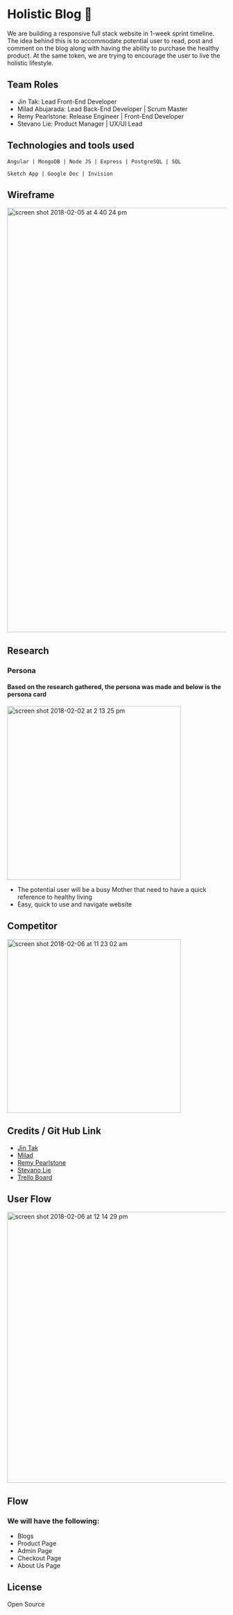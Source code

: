 
# Holistic Blog :herb:

We are building a responsive full stack website in 1-week sprint timeline. The idea behind this is to accommodate potential user to read, post and comment on the blog along with having the ability to purchase the healthy product. At the same token, we are trying to encourage the user to live the holistic lifestyle. 

## Team Roles 

* Jin Tak: Lead Front-End Developer
* Milad Abujarada: Lead Back-End Developer | Scrum Master
* Remy Pearlstone: Release Engineer | Front-End Developer
* Stevano Lie: Product Manager | UX/UI Lead


## Technologies and tools used
```
Angular | MongoDB | Node JS | Express | PostgreSQL | SQL
```

```
Sketch App | Google Doc | Invision 
```


## Wireframe 

<img width="978" alt="screen shot 2018-02-05 at 4 40 24 pm" src="https://user-images.githubusercontent.com/26607760/35834524-74448648-0a93-11e8-8498-2499d46f542b.png">


## Research
### Persona
#### Based on the research gathered, the persona was made and below is the persona card 

<img width="400" alt="screen shot 2018-02-02 at 2 13 25 pm" src="https://user-images.githubusercontent.com/26607760/35755157-6e54dd36-0823-11e8-9d1f-ba780d07164d.png">

* The potential user will be a busy Mother that need to have a quick reference to healthy living
* Easy, quick to use and navigate website

## Competitor 

<img width="400" alt="screen shot 2018-02-06 at 11 23 02 am" src="https://user-images.githubusercontent.com/26607760/35876664-2d379f4a-0b30-11e8-971a-9d6f96e21896.png">



## Credits / Git Hub Link
* [ Jin Tak ]( https://github.com/JinTak )
* [ Milad ]( https://github.com/milad-abujarada )
* [ Remy Pearlstone ]( https://github.com/rover33 )
* [ Stevano Lie ]( https://github.com/slie07 )
* [ Trello Board ]( https://trello.com/b/EhRojwgo/project-3 )


## User Flow

<img width="624" alt="screen shot 2018-02-06 at 12 14 29 pm" src="https://user-images.githubusercontent.com/26607760/35882981-09a5ef2e-0b43-11e8-8e65-66ff6be7f64f.png">


## Flow
### We will have the following:
* Blogs
* Product Page
* Admin Page
* Checkout Page 
* About Us Page 



## License
Open Source 







